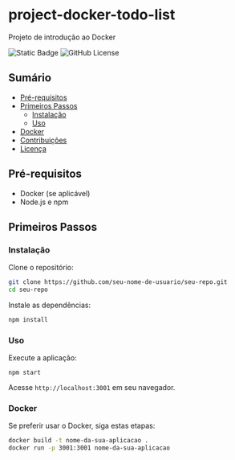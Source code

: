# project-docker-todo-list

Projeto de introdução ao Docker

![Static Badge](https://img.shields.io/badge/thercistenes-docker_todo_list-purple)
![GitHub License](https://img.shields.io/github/license/thercistenesPereira/project-docker-todo-list)

## Sumário
- [Pré-requisitos](#pré-requisitos)
- [Primeiros Passos](#primeiros-passos)
  - [Instalação](#instalação)
  - [Uso](#uso)
- [Docker](#docker)
- [Contribuições](#contribuições)
- [Licença](#licença)

## Pré-requisitos

- Docker (se aplicável)
- Node.js e npm

## Primeiros Passos

### Instalação

Clone o repositório:

```bash
git clone https://github.com/seu-nome-de-usuario/seu-repo.git
cd seu-repo
```

Instale as dependências:

```bash
npm install
```

### Uso
Execute a aplicação:
```
npm start
```

Acesse `http://localhost:3001` em seu navegador.

### Docker

Se preferir usar o Docker, siga estas etapas:

```bash
docker build -t nome-da-sua-aplicacao .
docker run -p 3001:3001 nome-da-sua-aplicacao
```

